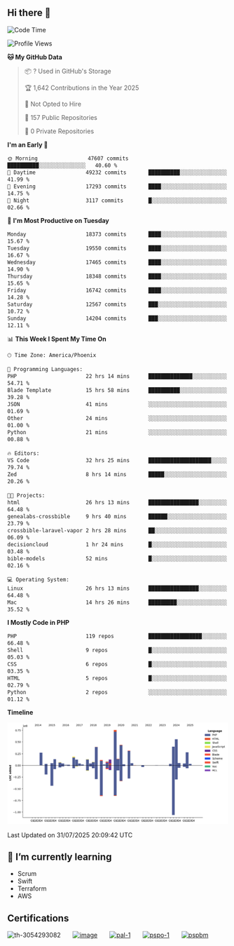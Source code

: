 ## Hi there 👋

<!--START_SECTION:waka-->
![Code Time](http://img.shields.io/badge/Code%20Time-11%2C472%20hrs%2049%20mins-blue)

![Profile Views](http://img.shields.io/badge/Profile%20Views-1-blue)

**🐱 My GitHub Data** 

> 📦 ? Used in GitHub's Storage 
 > 
> 🏆 1,642 Contributions in the Year 2025
 > 
> 🚫 Not Opted to Hire
 > 
> 📜 157 Public Repositories 
 > 
> 🔑 0 Private Repositories 
 > 
**I'm an Early 🐤** 

```text
🌞 Morning                47607 commits       ██████████░░░░░░░░░░░░░░░   40.60 % 
🌆 Daytime                49232 commits       ██████████░░░░░░░░░░░░░░░   41.99 % 
🌃 Evening                17293 commits       ████░░░░░░░░░░░░░░░░░░░░░   14.75 % 
🌙 Night                  3117 commits        █░░░░░░░░░░░░░░░░░░░░░░░░   02.66 % 
```
📅 **I'm Most Productive on Tuesday** 

```text
Monday                   18373 commits       ████░░░░░░░░░░░░░░░░░░░░░   15.67 % 
Tuesday                  19550 commits       ████░░░░░░░░░░░░░░░░░░░░░   16.67 % 
Wednesday                17465 commits       ████░░░░░░░░░░░░░░░░░░░░░   14.90 % 
Thursday                 18348 commits       ████░░░░░░░░░░░░░░░░░░░░░   15.65 % 
Friday                   16742 commits       ████░░░░░░░░░░░░░░░░░░░░░   14.28 % 
Saturday                 12567 commits       ███░░░░░░░░░░░░░░░░░░░░░░   10.72 % 
Sunday                   14204 commits       ███░░░░░░░░░░░░░░░░░░░░░░   12.11 % 
```


📊 **This Week I Spent My Time On** 

```text
🕑︎ Time Zone: America/Phoenix

💬 Programming Languages: 
PHP                      22 hrs 14 mins      ██████████████░░░░░░░░░░░   54.71 % 
Blade Template           15 hrs 58 mins      ██████████░░░░░░░░░░░░░░░   39.28 % 
JSON                     41 mins             ░░░░░░░░░░░░░░░░░░░░░░░░░   01.69 % 
Other                    24 mins             ░░░░░░░░░░░░░░░░░░░░░░░░░   01.00 % 
Python                   21 mins             ░░░░░░░░░░░░░░░░░░░░░░░░░   00.88 % 

🔥 Editors: 
VS Code                  32 hrs 25 mins      ████████████████████░░░░░   79.74 % 
Zed                      8 hrs 14 mins       █████░░░░░░░░░░░░░░░░░░░░   20.26 % 

🐱‍💻 Projects: 
html                     26 hrs 13 mins      ████████████████░░░░░░░░░   64.48 % 
genealabs-crossbible     9 hrs 40 mins       ██████░░░░░░░░░░░░░░░░░░░   23.79 % 
crossbible-laravel-vapor 2 hrs 28 mins       ██░░░░░░░░░░░░░░░░░░░░░░░   06.09 % 
decisioncloud            1 hr 24 mins        █░░░░░░░░░░░░░░░░░░░░░░░░   03.48 % 
bible-models             52 mins             █░░░░░░░░░░░░░░░░░░░░░░░░   02.16 % 

💻 Operating System: 
Linux                    26 hrs 13 mins      ████████████████░░░░░░░░░   64.48 % 
Mac                      14 hrs 26 mins      █████████░░░░░░░░░░░░░░░░   35.52 % 
```

**I Mostly Code in PHP** 

```text
PHP                      119 repos           █████████████████░░░░░░░░   66.48 % 
Shell                    9 repos             █░░░░░░░░░░░░░░░░░░░░░░░░   05.03 % 
CSS                      6 repos             █░░░░░░░░░░░░░░░░░░░░░░░░   03.35 % 
HTML                     5 repos             █░░░░░░░░░░░░░░░░░░░░░░░░   02.79 % 
Python                   2 repos             ░░░░░░░░░░░░░░░░░░░░░░░░░   01.12 % 
```



**Timeline**

![Lines of Code chart](https://raw.githubusercontent.com/mikebronner/mikebronner/master/assets/bar_graph.png)


 Last Updated on 31/07/2025 20:09:42 UTC
<!--END_SECTION:waka-->

<!--
**mikebronner/mikebronner** is a ✨ _special_ ✨ repository because its `README.md` (this file) appears on your GitHub profile.

Here are some ideas to get you started:

- 🔭 I’m currently working on ...
- 🌱 I’m currently learning ...
- 👯 I’m looking to collaborate on ...
- 🤔 I’m looking for help with ...
- 💬 Ask me about ...
- 📫 How to reach me: ...
- 😄 Pronouns: ...
- ⚡ Fun fact: ...
-->

## 🌱 I’m currently learning

- Scrum
- Swift
- Terraform
- AWS

## Certifications

![th-3054293082](https://user-images.githubusercontent.com/1791050/208267034-c5006f82-ae89-41eb-9478-7106c5aba070.jpg)
&nbsp;&nbsp;&nbsp;&nbsp;&nbsp;
[![image](https://images.credly.com/size/100x100/images/a2790314-008a-4c3d-9553-f5e84eb359ba/image.png)](https://www.credly.com/users/mike-bronner)
&nbsp;&nbsp;&nbsp;&nbsp;&nbsp;
[![pal-1](https://images.credly.com/size/100x100/images/78c772ee-6b3c-4348-ac66-58ac5a2cf581/image.png)](https://www.credly.com/users/mike-bronner)
&nbsp;&nbsp;&nbsp;&nbsp;&nbsp;
[![pspo-1](https://images.credly.com/size/100x100/images/591762c5-fae7-49c6-b326-e1756979928d/image.png)](https://www.credly.com/users/mike-bronner)
&nbsp;&nbsp;&nbsp;&nbsp;&nbsp;
[![pspbm](https://images.credly.com/size/100x100/images/55a21a78-59af-4294-810e-e4014e9ca1be/image.png)](https://www.credly.com/users/mike-bronner)
